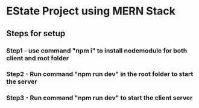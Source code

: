 # EState Project using MERN Stack

## Steps for setup

### Step1 - use command "npm i" to install nodemodule for both client and root folder
### Step2 - Run command "npm run dev" in the root folder to start the server
### Step3 - Run command "npm run dev" to start the client server
